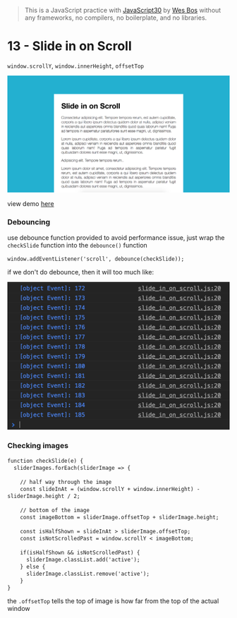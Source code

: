 > This is a JavaScript practice with [JavaScript30](https://javascript30.com/) by [Wes Bos](https://github.com/wesbos) without any frameworks, no compilers, no boilerplate, and no libraries.

# 13 - Slide in on Scroll

`window.scrollY`, `window.innerHeight`, `offsetTop`

![](images/13_00.png)

view demo [here](https://sujon-ahmed.github.io/JS30/13-Slide%20in%20on%20Scroll/index.html)

### Debouncing

use debounce function provided to avoid performance issue, just wrap the `checkSlide` function into the `debounce()` function

```
window.addEventListener('scroll', debounce(checkSlide));
```

if we don't do debounce, then it will too much like:

![](images/13_01.png)

### Checking images

```
function checkSlide(e) {
  sliderImages.forEach(sliderImage => {

    // half way through the image
    const slideInAt = (window.scrollY + window.innerHeight) - sliderImage.height / 2;

    // bottom of the image
    const imageBottom = sliderImage.offsetTop + sliderImage.height;

    const isHalfShown = slideInAt > sliderImage.offsetTop;
    const isNotScrolledPast = window.scrollY < imageBottom;

    if(isHalfShown && isNotScrolledPast) {
      sliderImage.classList.add('active');
    } else {
      sliderImage.classList.remove('active');
    }
}
```

the `.offsetTop` tells the top of image is how far from the top of the actual window

